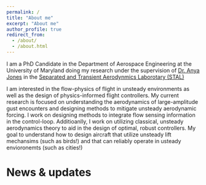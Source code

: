 ```yaml
---
permalink: /
title: "About me"
excerpt: "About me"
author_profile: true
redirect_from: 
  - /about/
  - /about.html
---
```


I am a PhD Candidate in the Department of Aerospace Engineering at the University of Maryland doing my research under the supervision of [Dr. Anya Jones](https://aero.umd.edu/clark/faculty/40/Anya-R-Jones) in the [Separated and Transient Aerodynmics Laborotary (STAL)](http://stal.umd.edu/)


 I am interested in the flow-physics of flight in unsteady environments as well as the design of physics-informed flight controllers. My current research is focused on understanding the aerodynamics of large-amplitude gust encounters and designing methods to mitigate unsteady aerodynamic forcing.  I work on designing methods to integrate flow sensing information in the control-loop.  Additioanlly, I work on utilizing classical, unsteady aerodynamics theory to aid in the design of optimal, robust controllers. My goal to understand how to design aircraft that utilize unsteady lift mechansims (such as birds!) and that can reliably operate in usteady envioronemts (such as cities!)

 News & updates
======

